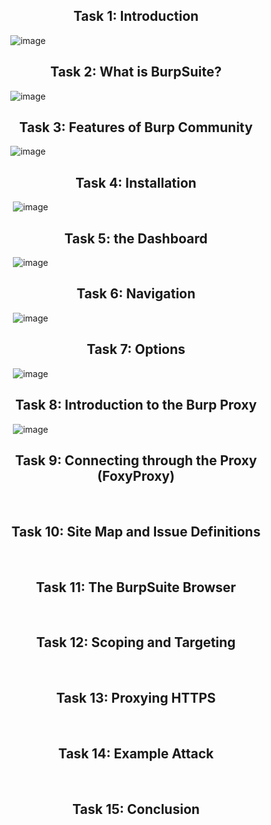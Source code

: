 <h2 align="center">Task 1: Introduction </h2>

&nbsp; &nbsp; &nbsp; &nbsp; &nbsp; &nbsp; &nbsp;![image](https://github.com/konboot/TryHackMe/assets/53315283/acd969fd-abf7-461e-89e6-126abadf5c62)

<h2 align="center">Task 2: What is BurpSuite? </h2>

&nbsp; &nbsp; &nbsp; &nbsp; &nbsp; &nbsp; &nbsp;![image](https://github.com/konboot/TryHackMe/assets/53315283/471630ad-ec22-4d79-90f4-1afa0a02e2f8)

<h2 align="center">Task 3: Features of Burp Community</h2>

&nbsp; &nbsp; &nbsp; &nbsp; &nbsp; &nbsp; &nbsp;![image](https://github.com/konboot/TryHackMe/assets/53315283/04da4db9-0327-4735-a471-5da350a0fe99)

<h2 align="center">Task 4: Installation</h2>

&nbsp; &nbsp; &nbsp; &nbsp; &nbsp; &nbsp; &nbsp; ![image](https://github.com/konboot/TryHackMe/assets/53315283/8d9f2a02-f6f7-4ef7-adb8-960252bfb9b3)

<h2 align="center">Task 5: the Dashboard</h2>

&nbsp; &nbsp; &nbsp; &nbsp; &nbsp; &nbsp; &nbsp; ![image](https://github.com/konboot/TryHackMe/assets/53315283/af7fe0c7-d095-4d17-aba5-4cc20f10d308)

<h2 align="center">Task 6: Navigation</h2>

&nbsp; &nbsp; &nbsp; &nbsp; &nbsp; &nbsp; &nbsp; ![image](https://github.com/konboot/TryHackMe/assets/53315283/956f349e-1463-460a-81ca-447b46ddb30e)

<h2 align="center">Task 7: Options</h2>

&nbsp; &nbsp; &nbsp; &nbsp; &nbsp; &nbsp; &nbsp; ![image](https://github.com/konboot/TryHackMe/assets/53315283/7a92233a-78b1-45e5-98d4-cb2f83228df5)

<h2 align="center">Task 8: Introduction to the Burp Proxy</h2>

&nbsp; &nbsp; &nbsp; &nbsp; &nbsp; &nbsp; &nbsp; ![image](https://github.com/konboot/TryHackMe/assets/53315283/9a65a671-bd5f-4913-acd9-f57508b51215)

<h2 align="center">Task 9: Connecting through the Proxy (FoxyProxy)</h2>

&nbsp; &nbsp; &nbsp; &nbsp; &nbsp; &nbsp; &nbsp;

<h2 align="center">Task 10: Site Map and Issue Definitions</h2>

&nbsp; &nbsp; &nbsp; &nbsp; &nbsp; &nbsp; &nbsp;

<h2 align="center">Task 11: The BurpSuite Browser</h2>

&nbsp; &nbsp; &nbsp; &nbsp; &nbsp; &nbsp; &nbsp;

<h2 align="center">Task 12: Scoping and Targeting</h2>

&nbsp; &nbsp; &nbsp; &nbsp; &nbsp; &nbsp; &nbsp;

<h2 align="center">Task 13: Proxying HTTPS</h2>

&nbsp; &nbsp; &nbsp; &nbsp; &nbsp; &nbsp; &nbsp;

<h2 align="center">Task 14: Example Attack</h2>

&nbsp; &nbsp; &nbsp; &nbsp; &nbsp; &nbsp; &nbsp;

<h2 align="center">Task 15: Conclusion</h2>

&nbsp; &nbsp; &nbsp; &nbsp; &nbsp; &nbsp; &nbsp;



